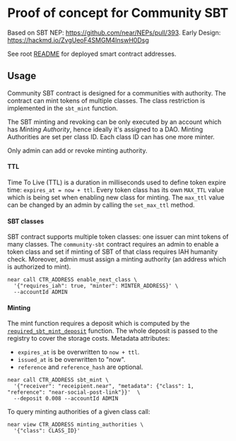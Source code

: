 # Proof of concept for Community SBT

Based on SBT NEP: https://github.com/near/NEPs/pull/393. Early Design: https://hackmd.io/ZvgUeoF4SMGM4InswH0Dsg

See root [README](../../README.md#testnet) for deployed smart contract addresses.

## Usage

Community SBT contract is designed for a communities with authority.
The contract can mint tokens of multiple classes. The class restriction is implemented in the `sbt_mint` function.

The SBT minting and revoking can be only executed by an account which has _Minting Authority_, hence ideally it's assigned to a DAO. Minting Authorities are set per class ID. Each class ID can has one more minter.

Only admin can add or revoke minting authority.

#### TTL

Time To Live (TTL) is a duration in milliseconds used to define token expire time: `expires_at = now + ttl`.
Every token class has its own `MAX_TTL` value which is being set when enabling new class for minting.
The `max_ttl` value can be changed by an admin by calling the `set_max_ttl` method.

#### SBT classes

SBT contract supports multiple token classes: one issuer can mint tokens of many classes.
The `community-sbt` contract requires an admin to enable a token class and set if minting of SBT of that class requires IAH humanity check. Moreover, admin must assign a minting authority (an address which is authorized to mint).

```shell
near call CTR_ADDRESS enable_next_class \
  '{"requires_iah": true, "minter": MINTER_ADDRESS}' \
  --accountId ADMIN
```

#### Minting

The mint function requires a deposit which is computed by the [`required_sbt_mint_deposit`](https://github.com/alpha-fi/i-am-human/blob/master/contracts/community-sbt/src/lib.rs#L158) function. The whole deposit is passed to the registry to cover the storage costs.
Metadata attributes:

- `expires_at` is be overwritten to `now + ttl`.
- `issued_at` is be overwritten to "now".
- `reference` and `reference_hash` are optional.

```shell
near call CTR_ADDRESS sbt_mint \
  '{"receiver": "receipient.near", "metadata": {"class": 1, "reference": "near-social-post-link"}}'  \
  --deposit 0.008 --accountId ADMIN
```

To query minting authorities of a given class call:

```shell
near view CTR_ADDRESS minting_authorities \
  '{"class": CLASS_ID}'
```

